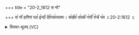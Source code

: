 +++
title = "20-2_1612 स नो"

+++
स꣡ नो꣢ हरीणां पत꣣ इ꣡न्दो꣢ दे꣣व꣡प्स꣢रस्तमः। स꣡खे꣢व꣣ स꣢ख्ये꣣ न꣡र्यो꣢ रु꣣चे꣡ भ꣢व ॥ 20-2:1612 ॥

<details><summary>विस्वर-मूलम् (VC)</summary>

स नो हरीणां पत इन्दो देवप्सरस्तमः । सखेव सख्ये नर्यो रुचे भव ॥१६१२॥
</details>